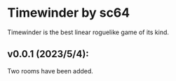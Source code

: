 # Timewinder by sc64

Timewinder is the best linear roguelike game of its kind.

## v0.0.1 (2023/5/4):
Two rooms have been added.
